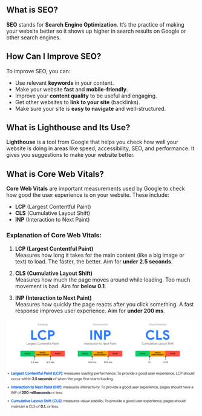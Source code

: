 ## What is SEO?
**SEO** stands for **Search Engine Optimization**. It’s the practice of making your website better so it shows up higher in search results on Google or other search engines.

## How Can I Improve SEO?
To improve SEO, you can:
- Use relevant **keywords** in your content.
- Make your website **fast** and **mobile-friendly**.
- Improve your **content quality** to be useful and engaging.
- Get other websites to **link to your site** (backlinks).
- Make sure your site is **easy to navigate** and well-structured.

## What is Lighthouse and Its Use?
**Lighthouse** is a tool from Google that helps you check how well your website is doing in areas like speed, accessibility, SEO, and performance. It gives you suggestions to make your website better.

## What is Core Web Vitals?
**Core Web Vitals** are important measurements used by Google to check how good the user experience is on your website. These include:
- **LCP** (Largest Contentful Paint)
- **CLS** (Cumulative Layout Shift)
- **INP** (Interaction to Next Paint)

### Explanation of Core Web Vitals:
1. **LCP (Largest Contentful Paint)**  
   Measures how long it takes for the main content (like a big image or text) to load. The faster, the better. Aim for **under 2.5 seconds**.

2. **CLS (Cumulative Layout Shift)**  
   Measures how much the page moves around while loading. Too much movement is bad. Aim for **below 0.1**.

3. **INP (Interaction to Next Paint)**  
   Measures how quickly the page reacts after you click something. A fast response improves user experience. Aim for **under 200 ms**.

![Core Web Vitals](./core-web-vitals.png)